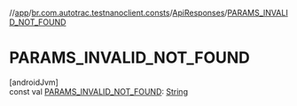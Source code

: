 //[app](../../../index.md)/[br.com.autotrac.testnanoclient.consts](../index.md)/[ApiResponses](index.md)/[PARAMS_INVALID_NOT_FOUND](-p-a-r-a-m-s_-i-n-v-a-l-i-d_-n-o-t_-f-o-u-n-d.md)

# PARAMS_INVALID_NOT_FOUND

[androidJvm]\
const val [PARAMS_INVALID_NOT_FOUND](-p-a-r-a-m-s_-i-n-v-a-l-i-d_-n-o-t_-f-o-u-n-d.md): [String](https://kotlinlang.org/api/latest/jvm/stdlib/kotlin/-string/index.html)
